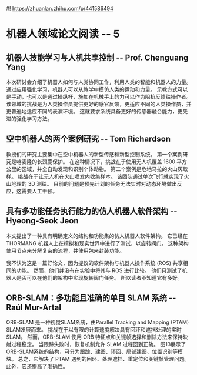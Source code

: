 #! https://zhuanlan.zhihu.com/p/441586494
# 机器人领域论文阅读 -- 5

## 机器人技能学习与人机共享控制 -- Prof. Chenguang Yang

本次研讨会介绍了机器人如何与人类协同工作，利用人类的智能和机器人的力量。通过应用强化学习，机器人可以从教学中模仿人类的运动和力量。 示教方式可以是手动，也可以是通过操纵杆，施加在机械手上的力可以作为阻抗反馈给操作者。 该领域的挑战是为人类操作员提供更好的感官反馈，更适应不同的人类操作员，并更普遍地适应不同的表演环境。 这就要求系统具备更好的传感器融合能力，更先进的强化学习方法。

## 空中机器人的两个案例研究 -- Tom Richardson

教授们的研究主要集中在空中机器人的新型传感和新型控制系统。 第一个案例研究是喀麦隆的长颈鹿保护。 在这种情况下，挑战在于使用无人机覆盖 1600 平方公里的区域，并全自动发现和识别个体动物。 第二个案例是危地马拉的火山灰取样。 挑战在于让无人机在火山喷发内收集样本。 该团队通过单次飞行就实现了火山地理的 3D 测绘。 目前的问题是预先计划的任务无法实时对动态环境做出反应，这需要人工干预。

## 具有多功能任务执行能力的仿人机器人软件架构 -- Hyeong-Seok Jeon

本文提出了一种具有明确定义的结构和功能集的仿人机器人软件架构。 它已经在 THORMANG 机器人上在模拟和现实世界中进行了测试，以旋转阀门。 这种架构使用节点来分解复杂的流程，并使用包来封装功能。

我不认为这是一篇好论文，因为提议的软件架构与机器人操作系统 (ROS) 共享相同的功能。 然而，他们并没有在实验中将其与 ROS 进行比较。 他们只测试了机器人是否可以在他们的架构中实现旋转阀门任务。 所以读者不知道它有多好。

## ORB-SLAM：多功能且准确的单目 SLAM 系统 --  Raúl Mur-Artal

ORB-SLAM 是一种视觉SLAM系统，由Parallel Tracking and Mapping (PTAM) SLAM发展而来。 挑战在于以有限的计算速度解决具有回环和遮挡处理的实时 SLAM。 然而，ORB-SLAM 使用 ORB 特征点和关键帧选择和删除方法来保持映射过程稳定。 当跟踪失败时，恢复机制允许 SLAM 过程回到正轨。 图13展示了ORB-SLAM系统的结构，可分为跟踪、建图、环回、局部建图、位置识别等模块。 总之，它解决了 PTAM 遇到的回环、处理遮挡、重定位和关键帧管理问题。 此外，它还提高了准确性。